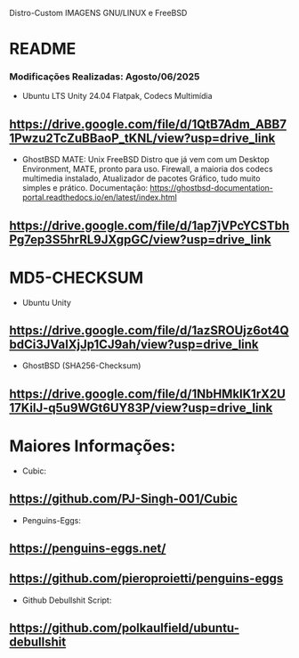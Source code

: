  Distro-Custom
IMAGENS GNU/LINUX e FreeBSD
# README

### Modificações Realizadas: Agosto/06/2025
- Ubuntu LTS Unity 24.04 
Flatpak, Codecs Multimídia

## https://drive.google.com/file/d/1QtB7Adm_ABB71Pwzu2TcZuBBaoP_tKNL/view?usp=drive_link


- GhostBSD MATE: Unix FreeBSD Distro que já vem com um Desktop Environment, MATE, pronto para uso.
Firewall, a maioria dos codecs multimedia instalado, Atualizador de pacotes Gráfico, tudo muito simples e prático. Documentação: https://ghostbsd-documentation-portal.readthedocs.io/en/latest/index.html

## https://drive.google.com/file/d/1ap7jVPcYCSTbhPg7ep3S5hrRL9JXgpGC/view?usp=drive_link

# MD5-CHECKSUM

- Ubuntu Unity
##  https://drive.google.com/file/d/1azSROUjz6ot4QbdCi3JVaIXjJp1CJ9ah/view?usp=drive_link

- GhostBSD (SHA256-Checksum)
## https://drive.google.com/file/d/1NbHMkIK1rX2U17KilJ-q5u9WGt6UY83P/view?usp=drive_link

# Maiores Informações:

- Cubic:
## https://github.com/PJ-Singh-001/Cubic

- Penguins-Eggs:
## https://penguins-eggs.net/
## https://github.com/pieroproietti/penguins-eggs

- Github Debullshit Script:
## https://github.com/polkaulfield/ubuntu-debullshit
